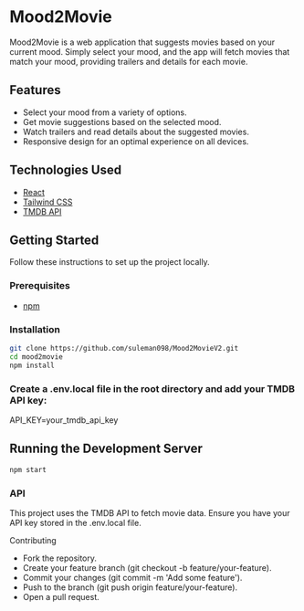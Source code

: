 # Mood2Movie

Mood2Movie is a web application that suggests movies based on your current mood. Simply select your mood, and the app will fetch movies that match your mood, providing trailers and details for each movie.

## Features

- Select your mood from a variety of options.
- Get movie suggestions based on the selected mood.
- Watch trailers and read details about the suggested movies.
- Responsive design for an optimal experience on all devices.

## Technologies Used

- [React](https://reactjs.org/)
- [Tailwind CSS](https://tailwindcss.com/)
- [TMDB API](https://www.themoviedb.org/documentation/api)

## Getting Started

Follow these instructions to set up the project locally.

### Prerequisites

- [npm](https://www.npmjs.com/) 

### Installation


 ```bash
git clone https://github.com/suleman098/Mood2MovieV2.git
cd mood2movie
npm install

```
### Create a .env.local file in the root directory and add your TMDB API key:

API_KEY=your_tmdb_api_key

## Running the Development Server

```bash
npm start
```
### API
This project uses the TMDB API to fetch movie data. Ensure you have your API key stored in the .env.local file.

Contributing
- Fork the repository.
- Create your feature branch (git checkout -b feature/your-feature).
- Commit your changes (git commit -m 'Add some feature').
- Push to the branch (git push origin feature/your-feature).
- Open a pull request.
